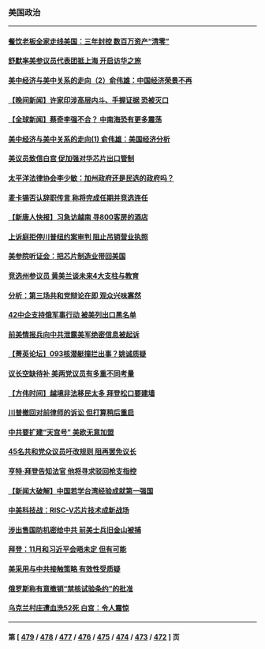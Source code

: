 ### 美国政治
---
#### [餐饮老板全家走线美国：三年封控 数百万资产“清零”](../../pages/ncid1078159/n14090231.md) 
#### [舒默率美参议员代表团抵上海 开启访华之旅](../../pages/ncid1078159/n14090269.md) 
#### [美中经济与美中关系的走向（2）俞伟雄：中国经济荣景不再](../../pages/ncid1078159/n14090205.md) 
#### [【晚间新闻】许家印涉高层内斗、手握证据 恐被灭口](../../pages/ncid1078159/n14090174.md) 
#### [【全球新闻】蔡奇李强不合？ 中南海恐有更多震荡](../../pages/ncid1078159/n14090175.md) 
#### [美中经济与美中关系的走向(1) 俞伟雄：美国经济分析](../../pages/ncid1078159/n14090187.md) 
#### [美议员致信白宫 促加强对华芯片出口管制](../../pages/ncid1078159/n14090144.md) 
#### [太平洋法律协会李少敏：加州政府还是民选的政府吗？](../../pages/ncid1078159/n14090161.md) 
#### [麦卡锡否认辞职传言 称将完成任期并竞选连任](../../pages/ncid1078159/n14090015.md) 
#### [【新唐人快报】习急访越南 寻800客房的酒店](../../pages/ncid1078159/n14089952.md) 
#### [上诉庭拒停川普纽约案审判 阻止吊销营业执照](../../pages/ncid1078159/n14089917.md) 
#### [美参院听证会：把芯片制造业带回美国](../../pages/ncid1078159/n14089961.md) 
#### [竞选州参议员 黄美兰谈未来4大支柱与教育](../../pages/ncid1078159/n14090012.md) 
#### [分析：第三场共和党辩论在即 观众兴味寡然](../../pages/ncid1078159/n14089909.md) 
#### [42中企支持俄军事行动 被美列出口黑名单](../../pages/ncid1078159/n14089825.md) 
#### [前美情报兵向中共泄露美军绝密信息被起诉](../../pages/ncid1078159/n14089950.md) 
#### [【菁英论坛】093核潜艇撞拦出事？姚诚质疑](../../pages/ncid1078159/n14089936.md) 
#### [议长空缺待补 美两党议员有多重不同考量](../../pages/ncid1078159/n14089943.md) 
#### [【方伟时间】越境非法移民太多 拜登松口要建墙](../../pages/ncid1078159/n14089934.md) 
#### [川普撤回对前律师的诉讼 但打算稍后重启](../../pages/ncid1078159/n14089823.md) 
#### [中共要扩建“天宫号” 美欧无意加盟](../../pages/ncid1078159/n14089851.md) 
#### [45名共和党众议员吁改规则 阻再罢免议长](../../pages/ncid1078159/n14089872.md) 
#### [亨特‧拜登告知法官 他将寻求驳回枪支指控](../../pages/ncid1078159/n14089811.md) 
#### [【新闻大破解】中国若学台湾经验成就第一强国](../../pages/ncid1078159/n14089796.md) 
#### [中美科技战：RISC-V芯片技术成新战场](../../pages/ncid1078159/n14089810.md) 
#### [涉出售国防机密给中共 前美士兵旧金山被捕](../../pages/ncid1078159/n14089833.md) 
#### [拜登：11月和习近平会晤未定 但有可能](../../pages/ncid1078159/n14089821.md) 
#### [美采用与中共接触策略 有效性受质疑](../../pages/ncid1078159/n14089723.md) 
#### [俄罗斯称有意撤销“禁核试验条约”的批准](../../pages/ncid1078159/n14089692.md) 
#### [乌克兰村庄遭血洗52死 白宫：令人震惊](../../pages/ncid1078159/n14089530.md) 

---
#### 第 [ [479](./479.md) / [478](./478.md) / [477](./477.md) / [476](./476.md) / [475](./475.md) / [474](./474.md) / [473](./473.md) / [472](./472.md) ] 页
